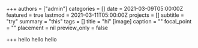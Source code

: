 +++
authors = ["admin"]
categories = []
date = 2021-03-09T05:00:00Z
featured = true
lastmod = 2021-03-11T05:00:00Z
projects = []
subtitle = "try"
summary = "this"
tags = []
title = "hi"
[image]
caption = ""
focal_point = ""
placement = nil
preview_only = false

+++
hello hello hello 